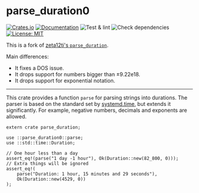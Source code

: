 # parse_duration0

[![Crates.io](https://img.shields.io/crates/v/parse_duration0.svg)](https://crates.io/crates/parse_duration0)
[![Documentation](https://docs.rs/parse_duration0/badge.svg)](https://docs.rs/lazy_static)
![Test & lint](https://github.com/mverleg/parse_duration/actions/workflows/test-lint.yml/badge.svg)
![Check dependencies](https://github.com/mverleg/parse_duration/actions/workflows/check-dependencies.yml/badge.svg)
[![License: MIT](https://img.shields.io/badge/License-MIT-yellow.svg)](https://opensource.org/licenses/MIT)

This is a fork of [zeta12ti's `parse_duration`](https://github.com/zeta12ti/parse_duration).

Main differences:

* It fixes a DOS issue.
* It drops support for numbers bigger than ±9.22e18.
* It drops support for exponential notation.

---

This crate provides a function `parse` for parsing strings into durations.
The parser is based on the standard set by
[systemd.time](https://www.freedesktop.org/software/systemd/man/systemd.time.html#Parsing%20Time%20Spans),
but extends it significantly.
For example, negative numbers, decimals and exponents are allowed.

```
extern crate parse_duration;

use ::parse_duration0::parse;
use ::std::time::Duration;

// One hour less than a day
assert_eq!(parse("1 day -1 hour"), Ok(Duration::new(82_800, 0)));
// Extra things will be ignored
assert_eq!(
    parse("Duration: 1 hour, 15 minutes and 29 seconds"),
    Ok(Duration::new(4529, 0))
);
```

